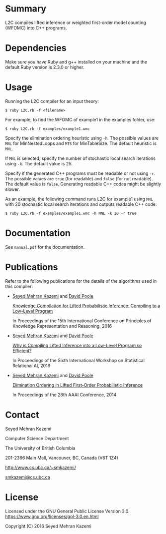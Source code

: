 Summary
=======

L2C compiles lifted inference or weighted first-order model counting (WFOMC) into C++ programs.


Dependencies
============
Make sure you have Ruby and g++ installed on your machine and the default Ruby version is 2.3.0 or higher.


Usage
=====

Running the L2C compiler for an input theory:

    $ ruby L2C.rb -f <filename>

For example, to find the WFOMC of example1 in the examples folder, use:

    $ ruby L2C.rb -f examples/example1.wmc

Specify the elimination ordering heuristic using `-h`. The possible values are `MNL` for MinNestedLoops and `MTS` for MinTableSize. The default heuristic is `MNL`.

If `MNL` is selected, specify the number of stochastic local search iterations using `-k`. The default value is 25.

Specify if the generated C++ programs must be readable or not using `-r`. The possible values are `true` (for readable) and `false` (for not readable). The default value is `false`. Generating readable C++ codes might be slightly slower. 

As an example, the following command runs L2C for example1 using `MNL` with 20 stochastic local search iterations and outputs readable C++ code:

    $ ruby L2C.rb -f examples/example1.wmc -h MNL -k 20 -r true


Documentation
=============

See `manual.pdf` for the documentation.


Publications
============

Refer to the following publications for the details of the algorithms used in this compiler:

- [Seyed Mehran Kazemi](http://www.cs.ubc.ca/~smkazemi) and [David Poole](http://www.cs.ubc.ca/~poole)

  [Knowledge Compilation for Lifted Probabilistic Inference: Compiling to a Low-Level Program](http://www.cs.ubc.ca/~smkazemi/files/KazemiPoole-LRC2CPP.pdf)

  In Proceedings of the 15th International Conference on Principles of Knowledge Representation and Reasoning, 2016

- [Seyed Mehran Kazemi](http://www.cs.ubc.ca/~smkazemi) and [David Poole](http://www.cs.ubc.ca/~poole)

  [Why is Compiling Lifted Inference into a Low-Level Program so Efficient?](http://www.cs.ubc.ca/~smkazemi/files/KazemiPoole-LRC2CPP-exp.pdf)

  In Proceedings of the Sixth International Workshop on Statistical Relational AI, 2016

- [Seyed Mehran Kazemi](http://www.cs.ubc.ca/~smkazemi) and [David Poole](http://www.cs.ubc.ca/~poole)

  [Elimination Ordering in Lifted First-Order Probabilistic Inference](https://www.cs.ubc.ca/~poole/papers/elim-order-aaai-2014.pdf)

  In Proceedings of the 28th AAAI Conference, 2014


Contact
=======

Seyed Mehran Kazemi

Computer Science Department

The University of British Columbia

201-2366 Main Mall, Vancouver, BC, Canada (V6T 1Z4)  

<http://www.cs.ubc.ca/~smkazemi/>  

<smkazemi@cs.ubc.ca>



License
=======

Licensed under the GNU General Public License Version 3.0.
<https://www.gnu.org/licenses/gpl-3.0.en.html>


Copyright (C) 2016  Seyed Mehran Kazemi